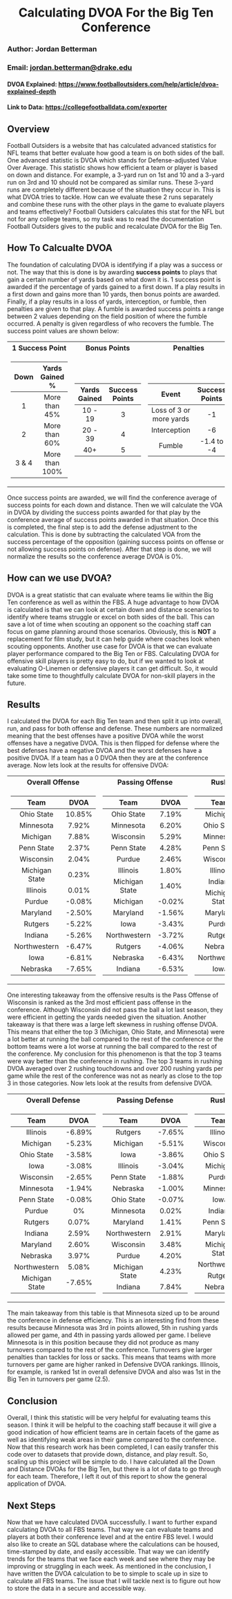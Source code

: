 <!-- <style>
table { border-collapse: collapse; }
th, td { border: solid black 1px; padding: 0 1ex; }
</style> -->

<h1 style= "text-align: center">Calculating DVOA For the Big Ten Conference</h1>

### Author: Jordan Betterman

### Email: <jordan.betterman@drake.edu>

#### DVOA Explained: <https://www.footballoutsiders.com/help/article/dvoa-explained-depth>

#### Link to Data: <https://collegefootballdata.com/exporter>

## Overview

Football Outsiders is a website that has calculated advanced statistics for NFL teams that better evaluate how good a team is on both sides of the ball. One advanced statistic is DVOA which stands for Defense-adjusted Value Over Average. This statistic shows how efficient a team or player is based on down and distance. For example, a 3-yard run on 1st and 10 and a 3-yard run on 3rd and 10 should not be compared as similar runs. These 3-yard runs are completely different because of the situation they occur in. This is what DVOA tries to tackle. How can we evaluate these 2 runs separately and combine these runs with the other plays in the game to evaluate players and teams effectively? Football Outsiders calculates this stat for the NFL but not for any college teams, so my task was to read the documentation Football Outsiders gives to the public and recalculate DVOA for the Big Ten.

## How To Calcualte DVOA

The foundation of calculating DVOA is identifying if a play was a success or not. The way that this is done is by awarding **success points** to plays that gain a certain number of yards based on what down it is. 1 success point is awarded if the percentage of yards gained to a first down. If a play results in a first down and gains more than 10 yards, then bonus points are awarded. Finally, if a play results in a loss of yards, interception, or fumble, then penalties are given to that play. A fumble is awarded success points a range between 2 values depending on the field position of where the fumble occurred. A penalty is given regardless of who recovers the fumble. The success point values are shown below:

<center><table>
<tr><th style="text-align: center">1 Success Point</th><th style="text-align: center">Bonus Points</th><th style="text-align: center">Penalties</th></tr>
<tr><td>

| Down | Yards Gained % |
| :--: |      :---:     |
|  1   |  More than 45% |
|  2   |  More than 60% |
| 3 & 4|  More than 100%|
</td><td>

| Yards Gained | Success Points |
|    :--:      |      :---:     |
|  10 - 19     |        3       |
|  20 - 39     |        4       |
|     40+      |        5       |

</td><td>

| Event | Success Points |
|  :--: |   :---:     |
|  Loss of 3 or more yards |       -1       |
|      Interception            |       -6       |
|       Fumble                 |   -1.4 to -4   |

</td></tr> </table></center>

Once success points are awarded, we will find the conference average of success points for each down and distance. Then we will calculate the VOA in DVOA by dividing the success points awarded for that play by the conference average of success points awarded in that situation. Once this is completed, the final step is to add the defense adjustment to the calculation. This is done by subtracting the calculated VOA from the success percentage of the opposition (gaining success points on offense or not allowing success points on defense). After that step is done, we will normalize the results so the conference average DVOA is 0%. 

## How can we use DVOA?
DVOA is a great statistic that can evaluate where teams lie within the Big Ten conference as well as within the FBS. A huge advantage to how DVOA is calculated is that we can look at certain down and distance scenarios to identify where teams struggle or excel on both sides of the ball. This can save a lot of time when scouting an opponent so the coaching staff can focus on game planning around those scenarios. Obviously, this is **NOT** a replacement for film study, but it can help guide where coaches look when scouting opponents. Another use case for DVOA is that we can evaluate player performance compared to the Big Ten or FBS. Calculating DVOA for offensive skill players is pretty easy to do, but if we wanted to look at evaluating O-Linemen or defensive players it can get difficult. So, it would take some time to thoughtfully calculate DVOA for non-skill players in the future.

<div style="page-break-after: always;"></div>

## Results
I calculated the DVOA for each Big Ten team and then split it up into overall, run, and pass for both offense and defense. These numbers are normalized meaning that the best offenses have a positive DVOA while the worst offenses have a negative DVOA. This is then flipped for defense where the best defenses have a negative DVOA and the worst defenses have a positive DVOA. If a team has a 0 DVOA then they are at the conference average. Now lets look at the results for offensive DVOA:

<center><table>
<tr><th style="text-align: center">Overall Offense</th><th style="text-align: center">Passing Offense</th><th style="text-align: center">Rushing Offense</th></tr>
<tr><td>

| Team | DVOA |
| :--: |  :--:|
|  Ohio State |  10.85%  |
|  Minnesota  |  7.92%  |
|  Michigan |    7.88%  |
| Penn State| 2.37% |
| Wisconsin | 2.04%  |
| Michigan State | 0.23% |
| Illinois | 0.01% |
| Purdue | -0.08% |
| Maryland | -2.50% |
| Rutgers | -5.22% |
| Indiana | -5.26% |
| Northwestern | -6.47% |
| Iowa | -6.81% |
| Nebraska | -7.65% |

</td><td>

| Team | DVOA |
| :--: |  :--:|
|  Ohio State |  7.19%  |
|  Minnesota  |  6.20%  |
|  Wisconsin |    5.29%  |
| Penn State| 4.28% |
| Purdue | 2.46%  |
| Illinois | 1.80% |
| Michigan State | 1.40% |
| Michigan | -0.02% |
| Maryland | -1.56% |
| Iowa | -3.43% |
| Northwestern | -3.72% |
| Rutgers | -4.06% |
| Nebraska | -6.43% |
| Indiana | -6.53% |

</td><td>

| Team | DVOA |
| :--: |  :--:|
|  Michigan |  19.59%  |
|  Ohio State  |  18.12%  |
|  Minnesota |    12.55%  |
| Penn State| -0.05% |
| Wisconsin | -1.30%  |
| Illinois | -1.52% |
| Indiana | 2.91% |
| Michigan State | -3.21% |
| Maryland | -4.80% |
| Purdue | -7.02% |
| Rutgers | -7.70% |
| Nebraska | -10.63% |
| Northwestern | -11.46% |
| Iowa | -13.39% |

</td></tr> </table> </center>

One interesting takeaway from the offensive results is the Pass Offense of Wisconsin is ranked as the 3rd most efficient pass offense in the conference. Although Wisconsin did not pass the ball a lot last season, they were efficient in getting the yards needed given the situation. Another takeaway is that there was a large left skewness in rushing offense DVOA. This means that either the top 3 (Michigan, Ohio State, and Minnesota) were a lot better at running the ball compared to the rest of the conference or the bottom teams were a lot worse at running the ball compared to the rest of the conference. My conclusion for this phenomenon is that the top 3 teams were way better than the conference in rushing. The top 3 teams in rushing DVOA averaged over 2 rushing touchdowns and over 200 rushing yards per game while the rest of the conference was not as nearly as close to the top 3 in those categories. Now lets look at the results from defensive DVOA.

<center><table>
<tr><th style="text-align: center">Overall Defense</th><th style="text-align: center">Passing Defense</th><th style="text-align: center">Rushing Defense</th></tr>
<tr><td>

| Team | DVOA |
| :--: |  :--:|
|  Illinois |  -6.89%  |
|  Michigan  |  -5.23%  |
|  Ohio State |    -3.58%  |
| Iowa | -3.08% |
| Wisconsin | -2.65%  |
| Minnesota | -1.94% |
| Penn State | -0.08% |
| Purdue | 0% |
| Rutgers | 0.07% |
| Indiana | 2.59% |
| Maryland | 2.60% |
| Nebraska | 3.97% |
| Northwestern | 5.08% |
| Michigan State | -7.65% |

</td><td>

| Team | DVOA |
| :--: |  :--:|
|  Rutgers |  -7.65%  |
|  Michigan  |  -5.51%  |
|  Iowa |    -3.86%  |
| Illinois | -3.04% |
| Penn State | -1.88%  |
| Nebraska | -1.00% |
| Ohio State | -0.07% |
| Minnesota | 0.02% |
| Maryland | 1.41% |
| Northwestern | 2.91% |
| Wisconsin | 3.48% |
| Purdue | 4.20% |
| Michigan State | 4.23% |
| Indiana | 7.84% |

</td><td>

| Team | DVOA |
| :--: |  :--:|
|  Illinois |  -15.15%  |
|  Wisconsin  |  -12.50%  |
|  Ohio State |    -8.58%  |
|  Michigan | -8.52% |
|  Purdue | -7.67%  |
|  Minnesota | -6.13% |
|  Iowa | -4.87% |
|  Indiana | -3.71% |
|  Penn State | 1.49% |
|  Maryland | 4.25% |
|  Michigan State | 9.12% |
|  Northwestern | 11.20% |
|  Rutgers | 13.64% |
|  Nebraska | 14.76% |

</td></tr> </table> </center>

The main takeaway from this table is that Minnesota sized up to be around the conference in defense efficiency. This is an interesting find from these results because Minnesota was 3rd in points allowed, 5th in rushing yards allowed per game, and 4th in passing yards allowed per game. I believe Minnesota is in this position because they did not produce as many turnovers compared to the rest of the conference. Turnovers give larger penalties than tackles for loss or sacks. This means that teams with more turnovers per game are higher ranked in Defensive DVOA rankings. Illinois, for example, is ranked 1st in overall defensive DVOA and also was 1st in the Big Ten in turnovers per game (2.5).

<div style="page-break-after: always;"></div>

## Conclusion
Overall, I think this statistic will be very helpful for evaluating teams this season. I think it will be helpful to the coaching staff because it will give a good indication of how efficient teams are in certain facets of the game as well as identifying weak areas in their game compared to the conference. Now that this research work has been completed, I can easily transfer this code over to datasets that provide down, distance, and play result. So, scaling up this project will be simple to do. I have calculated all the Down and Distance DVOAs for the Big Ten, but there is a lot of data to go through for each team. Therefore, I left it out of this report to show the general application of DVOA. 

## Next Steps

Now that we have calculated DVOA successfully. I want to further expand calculating DVOA to all FBS teams. That way we can evaluate teams and players at both their conference level and at the entire FBS level. I would also like to create an SQL database where the calculations can be housed, time-stamped by date, and easily accessible. That way we can identify trends for the teams that we face each week and see where they may be improving or struggling in each week. As mentioned in the conclusion, I have written the DVOA calculation to be to simple to scale up in size to calculate all FBS teams. The issue that I will tackle next is to figure out how to store the data in a secure and accessible way.